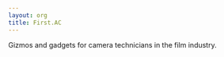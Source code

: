 ```yaml
---
layout: org
title: First.AC
---
```

Gizmos and gadgets for camera technicians in the film industry.
